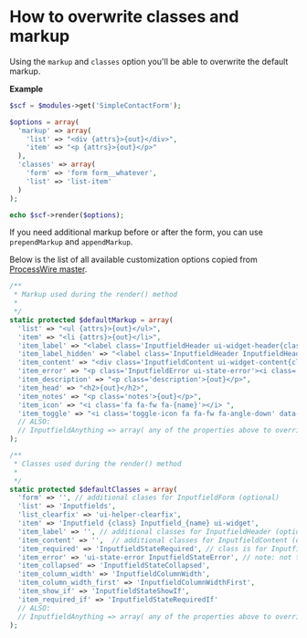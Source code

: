 # How to overwrite classes and markup

Using the `markup` and `classes` option you'll be able to overwrite the default markup.

**Example**

```php
$scf = $modules->get('SimpleContactForm');

$options = array(
  'markup' => array(
    'list' => "<div {attrs}>{out}</div>",
    'item' => "<p {attrs}>{out}</p>"
  ),
  'classes' => array(
    'form' => 'form form__whatever',
    'list' => 'list-item'
  )
);

echo $scf->render($options);
```

If you need additional markup before or after the form, you can use `prependMarkup` and `appendMarkup`.

Below is the list of all available customization options copied from [ProcessWire master][1].

```php
/**
 * Markup used during the render() method
 *
 */
static protected $defaultMarkup = array(
  'list' => "<ul {attrs}>{out}</ul>",
  'item' => "<li {attrs}>{out}</li>", 
  'item_label' => "<label class='InputfieldHeader ui-widget-header{class}' for='{for}'>{out}</label>",
  'item_label_hidden' => "<label class='InputfieldHeader InputfieldHeaderHidden ui-widget-header{class}'><span>{out}</span></label>",
  'item_content' => "<div class='InputfieldContent ui-widget-content{class}'>{out}</div>", 
  'item_error' => "<p class='InputfieldError ui-state-error'><i class='fa fa-fw fa-flash'></i><span>{out}</span></p>",
  'item_description' => "<p class='description'>{out}</p>", 
  'item_head' => "<h2>{out}</h2>", 
  'item_notes' => "<p class='notes'>{out}</p>",
  'item_icon' => "<i class='fa fa-fw fa-{name}'></i> ",
  'item_toggle' => "<i class='toggle-icon fa fa-fw fa-angle-down' data-to='fa-angle-down fa-angle-right'></i>", 
  // ALSO: 
  // InputfieldAnything => array( any of the properties above to override on a per-Inputifeld basis)
);

/**
 * Classes used during the render() method
 *
 */
static protected $defaultClasses = array(
  'form' => '', // additional clases for InputfieldForm (optional)
  'list' => 'Inputfields',
  'list_clearfix' => 'ui-helper-clearfix', 
  'item' => 'Inputfield {class} Inputfield_{name} ui-widget',
  'item_label' => '', // additional classes for InputfieldHeader (optional)
  'item_content' => '',  // additional classes for InputfieldContent (optional)
  'item_required' => 'InputfieldStateRequired', // class is for Inputfield
  'item_error' => 'ui-state-error InputfieldStateError', // note: not the same as markup[item_error], class is for Inputfield
  'item_collapsed' => 'InputfieldStateCollapsed',
  'item_column_width' => 'InputfieldColumnWidth',
  'item_column_width_first' => 'InputfieldColumnWidthFirst',
  'item_show_if' => 'InputfieldStateShowIf',
  'item_required_if' => 'InputfieldStateRequiredIf'
  // ALSO: 
  // InputfieldAnything => array( any of the properties above to override on a per-Inputifeld basis)
);
```

[1]: https://github.com/processwire/ProcessWire/blob/master/wire/core/InputfieldWrapper.php#L44 'ProcessWire master'
